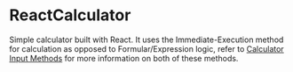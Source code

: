 # ReactCalculator
Simple calculator built with React.
It uses the Immediate-Execution method for calculation as opposed to Formular/Expression logic, refer to [Calculator Input Methods](https://en.wikipedia.org/wiki/Calculator_input_methods) for more information on both of these methods.
